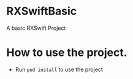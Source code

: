# RXSwiftBasic
A basic RXSwift Project

# How to use the project.
* Run `pod install` to use the project
